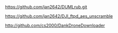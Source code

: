 https://github.com/jan2642/DUMLrub.git

https://github.com/jan2642/DJI_ftpd_aes_unscramble

http://github.com/cs2000/DankDroneDownloader
